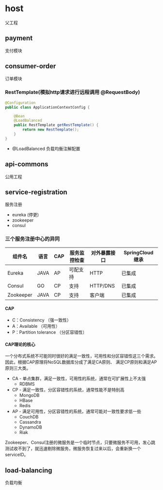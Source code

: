 # host
父工程

## payment
支付模块

## consumer-order
订单模块

### RestTemplate(模拟http请求进行远程调用 @RequestBody)
```java
@Configuration
public class ApplicationContextConfig {

    @Bean
    @LoadBalanced
    public RestTemplate getRestTemplate() {
        return new RestTemplate();
    }
}
```
-   @LoadBalanced 负载均衡注解配置

## api-commons
公用工程

## service-registration
服务注册
-   eureka (停更)
-   zookeeper
-   consul

### 三个服务注册中心的异同

| 组件名 | 语言 | CAP  | 服务监控检查 | 对外暴露接口 | SpringCloud继承 |
| ------ | ---- | ---- | ------------ | ------------ | --------------- |
|  Eureka|  JAVA|  AP  |     可配支持   |      HTTP    |  已集成  |
|  Consul|   GO |  CP  |     支持      |   HTTP/DNS   |   已集成 |
|Zookeeper| JAVA|  CP  |     支持      |     客户端    |   已集成 |

#### CAP
-   C：Consistency （强一致性）
-   A：Available （可用性）
-   P：Partition tolerance （分区容错性）

#### CAP理论的核心
一个分布式系统不可能同时很好的满足一致性，可用性和分区容错性这三个需求。
因此，根据CAP原理将NoSQL数据库分成了满足CA原则、
满足CP原则和满足AP原则三大类。

-   CA - 单点集群，满足一致性，可用性的系统，通常在可扩展性上不太强
    -   RDBMS
-   CP - 满足一致性，分区容错性的系统，通常性能不是特别高
    -   MongoDB
    -   HBase
    -   Redis
-   AP - 满足可用性，分区容错性的系统，通常可能对一致性要求低一些
    -   CouchDB
    -   Cassandra
    -   DynamoDB
    -   Riak

Zookeeper、Consul注册的微服务是一个临时节点，只要微服务不可用，发心跳测试收不到了，就迅速剔除微服务，微服务恢复过来以后，会重新换一个serviceID。


## load-balancing
负载均衡